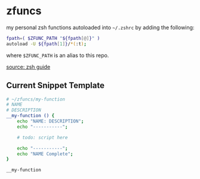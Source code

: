 # zfuncs

my personal zsh functions autoloaded into `~/.zshrc` by adding the following:

```bash
fpath=( $ZFUNC_PATH "${fpath[@]}" )
autoload -U ${fpath[1]}/*(:t);
```

where `$ZFUNC_PATH` is an alias to this repo.

[source: zsh guide](https://zsh.sourceforge.io/Guide/zshguide03.html#l49)

## Current Snippet Template

```bash
# ~/zfuncs/my-function
# NAME
# DESCRIPTION
__my-function () {
    echo "NAME: DESCRIPTION";
    echo "-----------";

    # todo: script here

    echo "-----------";
    echo "NAME Complete";
}

__my-function

```
